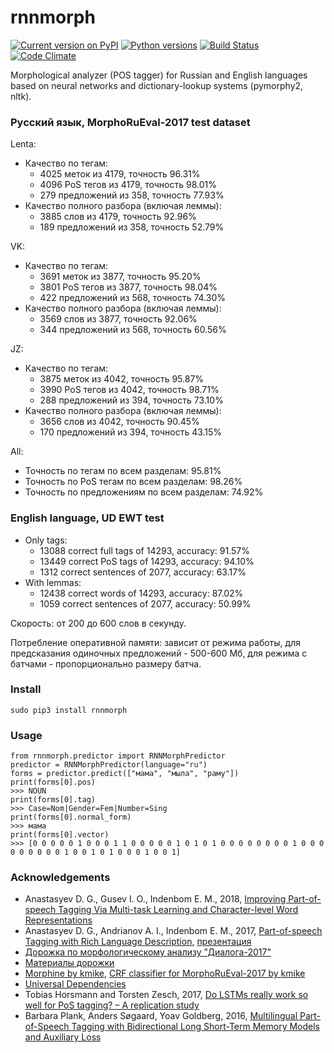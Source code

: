 # rnnmorph
[![Current version on PyPI](http://img.shields.io/pypi/v/rnnmorph.svg)](https://pypi.python.org/pypi/rnnmorph)
[![Python versions](https://img.shields.io/pypi/pyversions/rnnmorph.svg)](https://pypi.python.org/pypi/rnnmorph)
[![Build Status](https://travis-ci.org/IlyaGusev/rnnmorph.svg?branch=master)](https://travis-ci.org/IlyaGusev/rnnmorph)
[![Code Climate](https://codeclimate.com/github/IlyaGusev/rnnmorph/badges/gpa.svg)](https://codeclimate.com/github/IlyaGusev/rnnmorph)

Morphological analyzer (POS tagger) for Russian and English languages based on neural networks and dictionary-lookup systems (pymorphy2, nltk).

### Русский язык, MorphoRuEval-2017 test dataset
Lenta:
* Качество по тегам:
  * 4025 меток из 4179, точность 96.31%
  * 4096 PoS тегов из 4179, точность 98.01%
  * 279 предложений из 358, точность 77.93%
* Качество полного разбора (включая леммы):
  * 3885 слов из 4179, точность 92.96%
  * 189 предложений из 358, точность 52.79%

VK:
* Качество по тегам:
  * 3691 меток из 3877, точность 95.20%
  * 3801 PoS тегов из 3877, точность 98.04%
  * 422 предложений из 568, точность 74.30%
* Качество полного разбора (включая леммы):
  * 3569 слов из 3877, точность 92.06%
  * 344 предложений из 568, точность 60.56%

JZ:
* Качество по тегам:
  * 3875 меток из 4042, точность 95.87%
  * 3990 PoS тегов из 4042, точность 98.71%
  * 288 предложений из 394, точность 73.10%
* Качество полного разбора (включая леммы):
  * 3656 слов из 4042, точность 90.45%
  * 170 предложений из 394, точность 43.15%

All:
* Точность по тегам по всем разделам: 95.81%
* Точность по PoS тегам по всем разделам: 98.26%
* Точность по предложениям по всем разделам: 74.92%

### English language, UD EWT test
* Only tags:
  * 13088 correct full tags of 14293, accuracy: 91.57%
  * 13449 correct PoS tags of 14293, accuracy: 94.10%
  * 1312 correct sentences of 2077, accuracy: 63.17%
* With lemmas:
  * 12438 correct words of 14293, accuracy: 87.02%
  * 1059 correct sentences of 2077, accuracy: 50.99%
  
Скорость: от 200 до 600 слов в секунду.

Потребление оперативной памяти: зависит от режима работы, для предсказания одиночных предложений - 500-600 Мб, для режима с батчами - пропорционально размеру батча.

### Install ###
```
sudo pip3 install rnnmorph
```
  
### Usage ###
```
from rnnmorph.predictor import RNNMorphPredictor
predictor = RNNMorphPredictor(language="ru")
forms = predictor.predict(["мама", "мыла", "раму"])
print(forms[0].pos)
>>> NOUN
print(forms[0].tag)
>>> Case=Nom|Gender=Fem|Number=Sing
print(forms[0].normal_form)
>>> мама
print(forms[0].vector)
>>> [0 0 0 0 0 1 0 0 0 1 1 0 0 0 0 0 1 0 1 0 1 0 0 0 0 0 0 0 0 1 0 0 0 0 0 0 0 0 0 1 0 0 1 0 1 0 0 0 1 0 0 1]

```

### Acknowledgements ###
* Anastasyev D. G., Gusev I. O., Indenbom E. M., 2018, [Improving Part-of-speech Tagging Via Multi-task Learning and Character-level Word Representations](http://www.dialog-21.ru/media/4282/anastasyevdg.pdf)
* Anastasyev D. G., Andrianov A. I., Indenbom E. M., 2017, [Part-of-speech Tagging with Rich Language Description](http://www.dialog-21.ru/media/3895/anastasyevdgetal.pdf), [презентация](http://www.dialog-21.ru/media/4102/anastasyev.pdf)
* [Дорожка по морфологическому анализу "Диалога-2017"](http://www.dialog-21.ru/evaluation/2017/morphology/)
* [Материалы дорожки](https://github.com/dialogue-evaluation/morphoRuEval-2017)
* [Morphine by kmike](https://github.com/kmike/morphine), [CRF classifier for MorphoRuEval-2017 by kmike](https://github.com/kmike/dialog2017)
* [Universal Dependencies](http://universaldependencies.org/)
* Tobias Horsmann and Torsten Zesch, 2017, [Do LSTMs really work so well for PoS tagging? – A replication study](http://www.ltl.uni-due.de/wp-content/uploads/horsmannZesch_emnlp2017.pdf)
* Barbara Plank, Anders Søgaard, Yoav Goldberg, 2016, [Multilingual Part-of-Speech Tagging with Bidirectional Long Short-Term Memory Models and Auxiliary Loss](https://arxiv.org/abs/1604.05529)
